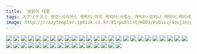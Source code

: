 ```yaml
---
title:  쌍둥이 태풍
tags: スアリテスミ 장르:시리어스 캐릭터:마이 캐릭터:사토노 캐릭터:오키나 캐릭터:케이네 ひそな 동방_동인지
image: http://crazytempler.ipdisk.co.kr:81/publist/HDD1/Public/doujin/ghap/5202/001.jpg
---
```

<img src="http://crazytempler.ipdisk.co.kr:81/publist/HDD1/Public/doujin/ghap/5202/001.jpg">
<img src="http://crazytempler.ipdisk.co.kr:81/publist/HDD1/Public/doujin/ghap/5202/002.jpg">
<img src="http://crazytempler.ipdisk.co.kr:81/publist/HDD1/Public/doujin/ghap/5202/003.jpg">
<img src="http://crazytempler.ipdisk.co.kr:81/publist/HDD1/Public/doujin/ghap/5202/004.jpg">
<img src="http://crazytempler.ipdisk.co.kr:81/publist/HDD1/Public/doujin/ghap/5202/005.jpg">
<img src="http://crazytempler.ipdisk.co.kr:81/publist/HDD1/Public/doujin/ghap/5202/006.jpg">
<img src="http://crazytempler.ipdisk.co.kr:81/publist/HDD1/Public/doujin/ghap/5202/007.jpg">
<img src="http://crazytempler.ipdisk.co.kr:81/publist/HDD1/Public/doujin/ghap/5202/008.jpg">
<img src="http://crazytempler.ipdisk.co.kr:81/publist/HDD1/Public/doujin/ghap/5202/009.jpg">
<img src="http://crazytempler.ipdisk.co.kr:81/publist/HDD1/Public/doujin/ghap/5202/010.jpg">
<img src="http://crazytempler.ipdisk.co.kr:81/publist/HDD1/Public/doujin/ghap/5202/011.jpg">
<img src="http://crazytempler.ipdisk.co.kr:81/publist/HDD1/Public/doujin/ghap/5202/012.jpg">
<img src="http://crazytempler.ipdisk.co.kr:81/publist/HDD1/Public/doujin/ghap/5202/013.jpg">
<img src="http://crazytempler.ipdisk.co.kr:81/publist/HDD1/Public/doujin/ghap/5202/014.jpg">
<img src="http://crazytempler.ipdisk.co.kr:81/publist/HDD1/Public/doujin/ghap/5202/015.jpg">
<img src="http://crazytempler.ipdisk.co.kr:81/publist/HDD1/Public/doujin/ghap/5202/016.jpg">
<img src="http://crazytempler.ipdisk.co.kr:81/publist/HDD1/Public/doujin/ghap/5202/017.jpg">
<img src="http://crazytempler.ipdisk.co.kr:81/publist/HDD1/Public/doujin/ghap/5202/018.jpg">
<img src="http://crazytempler.ipdisk.co.kr:81/publist/HDD1/Public/doujin/ghap/5202/019.jpg">
<img src="http://crazytempler.ipdisk.co.kr:81/publist/HDD1/Public/doujin/ghap/5202/020.jpg">
<img src="http://crazytempler.ipdisk.co.kr:81/publist/HDD1/Public/doujin/ghap/5202/021.jpg">
<img src="http://crazytempler.ipdisk.co.kr:81/publist/HDD1/Public/doujin/ghap/5202/022.jpg">
<img src="http://crazytempler.ipdisk.co.kr:81/publist/HDD1/Public/doujin/ghap/5202/023.jpg">
<img src="http://crazytempler.ipdisk.co.kr:81/publist/HDD1/Public/doujin/ghap/5202/024.jpg">
<img src="http://crazytempler.ipdisk.co.kr:81/publist/HDD1/Public/doujin/ghap/5202/025.jpg">
<img src="http://crazytempler.ipdisk.co.kr:81/publist/HDD1/Public/doujin/ghap/5202/026.jpg">
<img src="http://crazytempler.ipdisk.co.kr:81/publist/HDD1/Public/doujin/ghap/5202/027.jpg">
<img src="http://crazytempler.ipdisk.co.kr:81/publist/HDD1/Public/doujin/ghap/5202/028.jpg">
<img src="http://crazytempler.ipdisk.co.kr:81/publist/HDD1/Public/doujin/ghap/5202/029.jpg">
<img src="http://crazytempler.ipdisk.co.kr:81/publist/HDD1/Public/doujin/ghap/5202/030.jpg">
<img src="http://crazytempler.ipdisk.co.kr:81/publist/HDD1/Public/doujin/ghap/5202/031.jpg">
<img src="http://crazytempler.ipdisk.co.kr:81/publist/HDD1/Public/doujin/ghap/5202/032.jpg">
<img src="http://crazytempler.ipdisk.co.kr:81/publist/HDD1/Public/doujin/ghap/5202/033.jpg">
<img src="http://crazytempler.ipdisk.co.kr:81/publist/HDD1/Public/doujin/ghap/5202/034.jpg">
<img src="http://crazytempler.ipdisk.co.kr:81/publist/HDD1/Public/doujin/ghap/5202/035.jpg">
<img src="http://crazytempler.ipdisk.co.kr:81/publist/HDD1/Public/doujin/ghap/5202/036.jpg">
<img src="http://crazytempler.ipdisk.co.kr:81/publist/HDD1/Public/doujin/ghap/5202/037.jpg">
<img src="http://crazytempler.ipdisk.co.kr:81/publist/HDD1/Public/doujin/ghap/5202/038.jpg">
<img src="http://crazytempler.ipdisk.co.kr:81/publist/HDD1/Public/doujin/ghap/5202/039.jpg">
<img src="http://crazytempler.ipdisk.co.kr:81/publist/HDD1/Public/doujin/ghap/5202/040.jpg">
<img src="http://crazytempler.ipdisk.co.kr:81/publist/HDD1/Public/doujin/ghap/5202/041.jpg">
